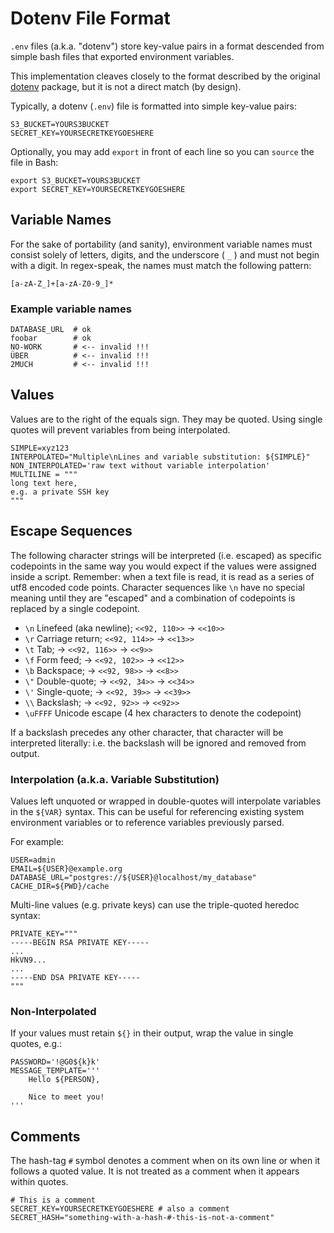 # Dotenv File Format

`.env` files (a.k.a. "dotenv") store key-value pairs in a format descended from
simple bash files that exported environment variables.

This implementation cleaves closely to the format described by the original [dotenv](https://github.com/bkeepers/dotenv) package, but it is not a direct match (by design).

Typically, a dotenv (`.env`) file is formatted into simple key-value pairs:

    S3_BUCKET=YOURS3BUCKET
    SECRET_KEY=YOURSECRETKEYGOESHERE

Optionally, you may add `export` in front of each line so you can `source` the file in Bash:

    export S3_BUCKET=YOURS3BUCKET
    export SECRET_KEY=YOURSECRETKEYGOESHERE

## Variable Names

For the sake of portability (and sanity), environment variable names must consist solely of letters, digits, and the underscore ( `_` ) and must not begin with a digit. In regex-speak, the names must match the following pattern:

    [a-zA-Z_]+[a-zA-Z0-9_]*

### Example variable names

    DATABASE_URL  # ok  
    foobar        # ok  
    NO-WORK       # <-- invalid !!!
    ÜBER          # <-- invalid !!!
    2MUCH         # <-- invalid !!!

## Values

Values are to the right of the equals sign. They may be quoted.
Using single quotes will prevent variables from being interpolated.

    SIMPLE=xyz123
    INTERPOLATED="Multiple\nLines and variable substitution: ${SIMPLE}"
    NON_INTERPOLATED='raw text without variable interpolation'
    MULTILINE = """
    long text here,
    e.g. a private SSH key
    """

## Escape Sequences

The following character strings will be interpreted (i.e. escaped) as specific codepoints in the same way you would expect if the values were assigned inside a script. Remember: when a text file is read, it is read as a series of utf8 encoded code points. Character sequences like `\n` have no special meaning until they are "escaped" and a combination of codepoints is replaced by a single codepoint.

- `\n` Linefeed (aka newline); `<<92, 110>>` -> `<<10>>`
- `\r` Carriage return; `<<92, 114>>` -> `<<13>>`
- `\t` Tab; -> `<<92, 116>>` -> `<<9>>`
- `\f` Form feed; -> `<<92, 102>>` -> `<<12>>`
- `\b` Backspace; -> `<<92, 98>>` -> `<<8>>`
- `\"` Double-quote; ->  `<<92, 34>>` -> `<<34>>`
- `\'` Single-quote; -> `<<92, 39>>` -> `<<39>>`
- `\\` Backslash; -> `<<92, 92>>` -> `<<92>>`
- `\uFFFF` Unicode escape (4 hex characters to denote the codepoint)

If a backslash precedes any other character, that character will be interpreted literally: i.e. the backslash will be ignored and removed from output.

### Interpolation (a.k.a. Variable Substitution)

Values left unquoted or wrapped in double-quotes will interpolate variables in the `${VAR}` syntax. This can be useful for referencing existing system environment variables or to reference variables previously parsed.

For example:

    USER=admin
    EMAIL=${USER}@example.org
    DATABASE_URL="postgres://${USER}@localhost/my_database"
    CACHE_DIR=${PWD}/cache

Multi-line values (e.g. private keys) can use the triple-quoted heredoc syntax:

    PRIVATE_KEY="""
    -----BEGIN RSA PRIVATE KEY-----
    ...
    HkVN9...
    ...
    -----END DSA PRIVATE KEY-----
    """

### Non-Interpolated

If your values must retain `${}` in their output, wrap the value in single quotes, e.g.:

    PASSWORD='!@G0${k}k'
    MESSAGE_TEMPLATE='''
        Hello ${PERSON},

        Nice to meet you!
    '''

## Comments

The hash-tag `#` symbol denotes a comment when on its own line or when it follows a quoted value.  It is not treated as a comment when it appears within quotes.

    # This is a comment
    SECRET_KEY=YOURSECRETKEYGOESHERE # also a comment
    SECRET_HASH="something-with-a-hash-#-this-is-not-a-comment"
